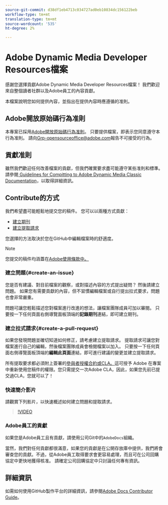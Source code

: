 ```yaml
---
source-git-commit: d38df1eb4713c034727ad0eb10834dc156122beb
workflow-type: tm+mt
translation-type: tm+mt
source-wordcount: '535'
ht-degree: 2%

---
```

# Adobe Dynamic Media Developer Resources檔案

感謝您選擇貢獻Adobe Dynamic Media Developer Resources檔案！ 我們歡迎來自整個讀者社群以及Adobe員工的內容貢獻。

本檔案說明您如何提供內容，並指出在提供內容時應遵循的准則。

## Adobe開放原始碼行為准則

本專案已採用[Adobe開放原始碼行為准則](code-of-conduct.md)。 只要提供檔案，即表示您同意遵守本行為准則。 請向[Grp-opensourceoffice@adobe.com](mailto:Grp-opensourceoffice@adobe.com)報告不可接受的行為。

## 貢獻准則

雖然我們歡迎任何改善檔案的貢獻，但我們確實要求盡可能遵守某些准則和標準。 請參閱[ Guidelines for Compitting to Adobe Dynamic Media Classic Documentation](guidelines.md)，以取得詳細資訊。

## Contribute的方式

我們希望盡可能輕鬆地提交您的稿件。 您可以以兩種方式貢獻：

* [建立期刊](#create-an-issue)
* [建立提取請求](#create-a-pull-request)

您選擇的方法取決於您在GitHub中編輯檔案時的舒適度。

>[!NOTE]
>
>您提交的稿件均涵蓋在[Adobe使用條款中。](https://www.adobe.com/legal/terms.html)

### 建立問題{#create-an-issue}

您是否有建議、對目前檔案的觀察，或對描述內容的方式提出疑問？ 然後請建立問題。 如果您有需要貢獻的內容，但不習慣編輯檔案或自行提出拉式要求，問題也會非常嚴重。

問題可讓您輕鬆描述您對檔案進行改進的想法，讓檔案團隊成員可加以審閱。 只要按一下任何頁面右側導覽面板頂端的&#x200B;**記錄期刊**&#x200B;連結，即可建立期刊。

### 建立拉式請求{#create-a-pull-request}

如果您發現問題並確切知道如何修正，請考慮建立提取請求。 提取請求可讓您對檔案進行自己的編輯，然後檔案團隊成員會檢閱檔案以加入。 只要按一下任何頁面右側導覽面板頂端的&#x200B;**編輯此頁面**&#x200B;連結，即可進行建議的變更並建立提取請求。

所有提取要求都必須附上簽署的[參與者授權合約或CLA。](https://opensource.adobe.com/cla.html)這可授予 Adobe 在專案中重新使用您稿件的權限。您只需提交一次Adobe CLA，因此，如果您先前已提交過CLA，您就可以了！

### 快速簡介影片

請觀賞下列影片，以快速概述如何建立問題和提取請求。

>[!VIDEO](https://video.tv.adobe.com/v/27069)

### Adobe員工的貢獻

如果您是Adobe員工且有貢獻，請使用公司Git中的`AdobeDocs`組織。

當然，我們對任何貢獻都很滿意，如果您的貢獻是在公開存放庫中提供，我們將會審查您的貢獻。不過，從Adobe員工取得要求會更容易處理，而且可在公司回購協定中更快地獲得核准。 請確定公司回購協定中只討論任何專有資訊。

## 詳細資訊

如需如何使用GitHub製作平台的詳細資訊，請參閱[Adobe Docs Contributor Guide](https://experienceleague.adobe.com/docs/contributor/contributor-guide/introduction.html)。
